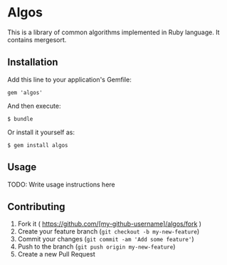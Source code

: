 # Algos

This is a library of common algorithms implemented in Ruby language. It contains mergesort.

## Installation

Add this line to your application's Gemfile:

    gem 'algos'

And then execute:

    $ bundle

Or install it yourself as:

    $ gem install algos

## Usage

TODO: Write usage instructions here

## Contributing

1. Fork it ( https://github.com/[my-github-username]/algos/fork )
2. Create your feature branch (`git checkout -b my-new-feature`)
3. Commit your changes (`git commit -am 'Add some feature'`)
4. Push to the branch (`git push origin my-new-feature`)
5. Create a new Pull Request
